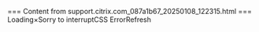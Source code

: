 === Content from support.citrix.com_087a1b67_20250108_122315.html ===
Loading×Sorry to interruptCSS ErrorRefresh
